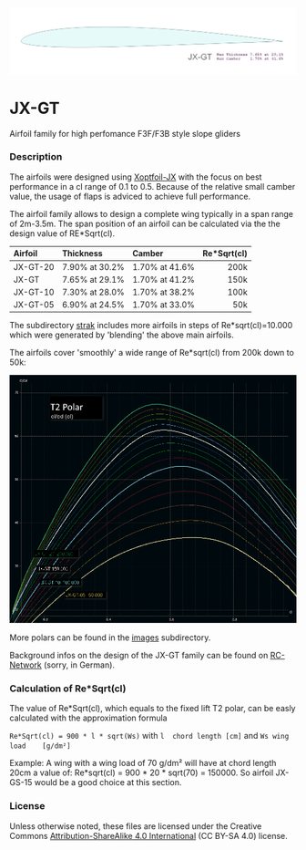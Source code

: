 
<!-- PROJECT LOGO -->
![JX-GT main airfoil](images/JX-GT.png)

# JX-GT
Airfoil family for high perfomance F3F/F3B style slope gliders

### Description

The airfoils were designed using [Xoptfoil-JX](https://github.com/jxjo/Xoptfoil-JX/) with the focus on best performance in a cl range of 0.1 to 0.5.
Because of the relative small camber value, the usage of flaps is adviced to achieve full performance.

The airfoil family allows to design a complete wing typically in a span range of 2m-3.5m. The span position of an airfoil can be calculated via the the design value of RE*Sqrt(cl).

| Airfoil      | Thickness       | Camber         | Re*Sqrt(cl) |
| :---         |     :---        |   :---         |  ---:       |
| JX-GT-20     | 7.90% at 30.2%  | 1.70% at 41.6% |  200k       |
| JX-GT        | 7.65% at 29.1%  | 1.70% at 41.2% |  150k       |
| JX-GT-10     | 7.30% at 28.0%  | 1.70% at 38.2% |  100k       |
| JX-GT-05     | 6.90% at 24.5%  | 1.70% at 33.0% |   50k       |

The subdirectory [strak](strak/) includes more airfoils in steps of Re*sqrt(cl)=10.000 which were generated by 'blending' the above main airfoils. 

The airfoils cover 'smoothly' a wide range of Re*sqrt(cl) from 200k down to 50k:

<img src="images/T2_Polars_glide-ratio.png" width=600>

More polars can be found in the [images](images/) subdirectory.

Background infos on the design of the JX-GT family can be found on [RC-Network](https://www.rc-network.de/threads/jx-gt-strak-f%C3%BCr-schnelle-hang-segler.11894434/) (sorry, in German).

### Calculation of Re*Sqrt(cl)
The value of Re*Sqrt(cl), which equals to the fixed lift T2 polar, can be easly calculated with the approximation formula

`Re*Sqrt(cl) = 900 * l * sqrt(Ws)` with `l  chord length [cm]` and `Ws wing load    [g/dm²]`

Example: 
A wing with a wing load of 70 g/dm² will have at chord length 20cm a value of:
Re*sqrt(cl) = 900 * 20 * sqrt(70) = 150000.
So airfoil JX-GS-15 would be a good choice at this section.  

### License
Unless otherwise noted, these files are licensed under the Creative Commons [Attribution-ShareAlike 4.0 International](https://creativecommons.org/licenses/by-sa/4.0/) (CC BY-SA 4.0) license.




